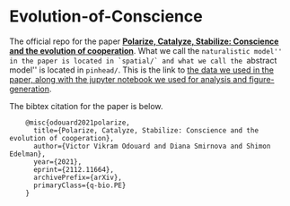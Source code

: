 # Evolution-of-Conscience
The official repo for the paper [__Polarize, Catalyze, Stabilize: Conscience and the evolution of cooperation__](https://arxiv.org/abs/2112.11664). What we call the ``naturalistic model'' in the paper is located in `spatial/` and what we call the ``abstract model'' is located in `pinhead/`. This is the link to [the data we used in the paper, along with the jupyter notebook we used for analysis and figure-generation](https://drive.google.com/drive/folders/191NgPRAGVb0q4hbv9BUPXqfh7lSLAKpv?usp=sharing).

The bibtex citation for the paper is below.

```
    @misc{odouard2021polarize,
      title={Polarize, Catalyze, Stabilize: Conscience and the evolution of cooperation}, 
      author={Victor Vikram Odouard and Diana Smirnova and Shimon Edelman},
      year={2021},
      eprint={2112.11664},
      archivePrefix={arXiv},
      primaryClass={q-bio.PE}
    }
````
